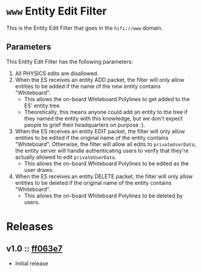 # `www` Entity Edit Filter 
This is the Entity Edit Filter that goes in the `hifi://www` domain.

## Parameters
This Entity Edit Filter has the following parameters:
1. All PHYSICS edits are disallowed.
2. When the ES receives an entity ADD packet, the filter will only allow entities to be added if the name of the new entity contains "Whiteboard".
    - This allows the on-board Whiteboard Polylines to get added to the ES' entity tree.
    - Theoretically, this means anyone could add an entity to the tree if they named the entity with this knowledge, but we don't expect people to grief their headquarters on purpose :).
3. When the ES receives an entity EDIT packet, the filter will only allow entities to be edited if the original name of the entity contains "Whiteboard". Otherwise, the filter will allow all edits to `privateUserData`; the entity server will handle authenticating users to verify that they're actually allowed to edit `privateUserData`.
    - This allows the on-board Whiteboard Polylines to be edited as the user draws.
4. When the ES receives an entity DELETE packet, the filter will only allow entities to be deleted if the original name of the entity contains "Whiteboard".
    - This allows the on-board Whiteboard Polylines to be deleted by users.

# Releases

## v1.0 :: [ff063e7](https://github.com/highfidelity/hifi-content/commit/ff063e7)
- Initial release